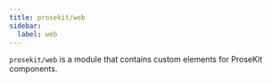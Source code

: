 ```yaml
---
title: prosekit/web
sidebar:
  label: web
---
```



`prosekit/web` is a module that contains custom elements for ProseKit components.
